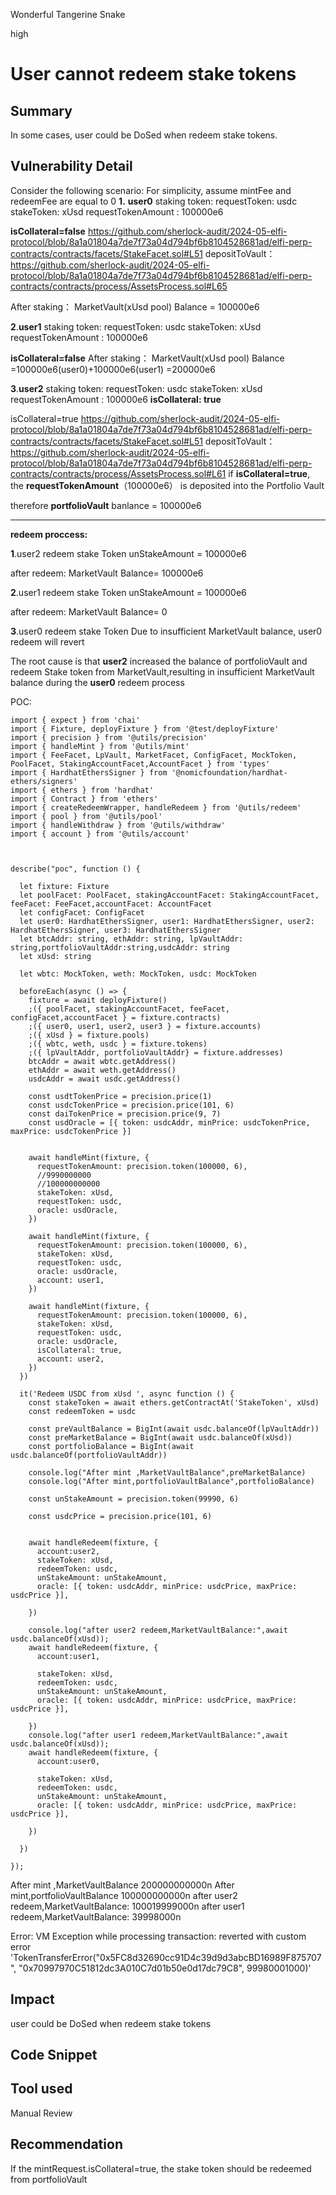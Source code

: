 Wonderful Tangerine Snake

high

# User cannot redeem stake tokens

## Summary
In some cases,  user could be DoSed when redeem stake tokens.

## Vulnerability Detail
Consider the following scenario:
For simplicity, assume mintFee and redeemFee are equal to 0
**1.**
**user0** staking  token:
requestToken: usdc
stakeToken: xUsd
requestTokenAmount  : 100000e6


**isCollateral=false**
https://github.com/sherlock-audit/2024-05-elfi-protocol/blob/8a1a01804a7de7f73a04d794bf6b8104528681ad/elfi-perp-contracts/contracts/facets/StakeFacet.sol#L51
depositToVault：
https://github.com/sherlock-audit/2024-05-elfi-protocol/blob/8a1a01804a7de7f73a04d794bf6b8104528681ad/elfi-perp-contracts/contracts/process/AssetsProcess.sol#L65

After staking：
MarketVault(xUsd pool) Balance = 100000e6

**2**.**user1** staking  token:
requestToken: usdc
stakeToken: xUsd
requestTokenAmount  : 100000e6

**isCollateral=false**
After staking：
MarketVault(xUsd pool) Balance =100000e6(user0)+100000e6(user1) =200000e6 



**3**.**user2** staking  token:
requestToken: usdc
stakeToken: xUsd
requestTokenAmount  : 100000e6
**isCollateral: true**

isCollateral=true
https://github.com/sherlock-audit/2024-05-elfi-protocol/blob/8a1a01804a7de7f73a04d794bf6b8104528681ad/elfi-perp-contracts/contracts/facets/StakeFacet.sol#L51
depositToVault：
https://github.com/sherlock-audit/2024-05-elfi-protocol/blob/8a1a01804a7de7f73a04d794bf6b8104528681ad/elfi-perp-contracts/contracts/process/AssetsProcess.sol#L61
if **isCollateral=true**, the **requestTokenAmount**（100000e6） is deposited into the Portfolio Vault

therefore **portfolioVault** banlance = 100000e6

----------------------------------------------------------------------

**redeem proccess:**

**1**.user2 redeem stake Token
unStakeAmount = 100000e6

after redeem:
MarketVault Balance= 100000e6

**2**.user1 redeem stake Token
unStakeAmount = 100000e6

after redeem:
MarketVault Balance= 0


**3**.user0 redeem stake Token
Due to insufficient MarketVault balance, user0 redeem will revert


The root cause is that **user2** increased the balance of portfolioVault and redeem Stake token from MarketVault,resulting in  insufficient MarketVault balance during the **user0** redeem process



POC:

```solidity
import { expect } from 'chai'
import { Fixture, deployFixture } from '@test/deployFixture'
import { precision } from '@utils/precision'
import { handleMint } from '@utils/mint'
import { FeeFacet, LpVault, MarketFacet, ConfigFacet, MockToken, PoolFacet, StakingAccountFacet,AccountFacet } from 'types'
import { HardhatEthersSigner } from '@nomicfoundation/hardhat-ethers/signers'
import { ethers } from 'hardhat'
import { Contract } from 'ethers'
import { createRedeemWrapper, handleRedeem } from '@utils/redeem'
import { pool } from '@utils/pool'
import { handleWithdraw } from '@utils/withdraw'
import { account } from '@utils/account'



describe("poc", function () {

  let fixture: Fixture
  let poolFacet: PoolFacet, stakingAccountFacet: StakingAccountFacet, feeFacet: FeeFacet,accountFacet: AccountFacet
  let configFacet: ConfigFacet
  let user0: HardhatEthersSigner, user1: HardhatEthersSigner, user2: HardhatEthersSigner, user3: HardhatEthersSigner
  let btcAddr: string, ethAddr: string, lpVaultAddr: string,portfolioVaultAddr:string,usdcAddr: string
  let xUsd: string
  
  let wbtc: MockToken, weth: MockToken, usdc: MockToken

  beforeEach(async () => {
    fixture = await deployFixture()
    ;({ poolFacet, stakingAccountFacet, feeFacet, configFacet,accountFacet } = fixture.contracts)
    ;({ user0, user1, user2, user3 } = fixture.accounts)
    ;({ xUsd } = fixture.pools)
    ;({ wbtc, weth, usdc } = fixture.tokens)
    ;({ lpVaultAddr, portfolioVaultAddr} = fixture.addresses)
    btcAddr = await wbtc.getAddress()
    ethAddr = await weth.getAddress()
    usdcAddr = await usdc.getAddress()

    const usdtTokenPrice = precision.price(1)
    const usdcTokenPrice = precision.price(101, 6)
    const daiTokenPrice = precision.price(9, 7)
    const usdOracle = [{ token: usdcAddr, minPrice: usdcTokenPrice, maxPrice: usdcTokenPrice }]
   

    await handleMint(fixture, {
      requestTokenAmount: precision.token(100000, 6),
      //9990000000
      //100000000000
      stakeToken: xUsd,
      requestToken: usdc,
      oracle: usdOracle,
    })

    await handleMint(fixture, {
      requestTokenAmount: precision.token(100000, 6),
      stakeToken: xUsd,
      requestToken: usdc,
      oracle: usdOracle,
      account: user1,
    })

    await handleMint(fixture, {
      requestTokenAmount: precision.token(100000, 6),
      stakeToken: xUsd,
      requestToken: usdc,
      oracle: usdOracle,
      isCollateral: true,
      account: user2,
    })
  })

  it('Redeem USDC from xUsd ', async function () {
    const stakeToken = await ethers.getContractAt('StakeToken', xUsd)
    const redeemToken = usdc
   
    const preVaultBalance = BigInt(await usdc.balanceOf(lpVaultAddr))
    const preMarketBalance = BigInt(await usdc.balanceOf(xUsd))
    const portfolioBalance = BigInt(await usdc.balanceOf(portfolioVaultAddr))

    console.log("After mint ,MarketVaultBalance",preMarketBalance)
    console.log("After mint,portfolioVaultBalance",portfolioBalance)
    
    const unStakeAmount = precision.token(99990, 6)

    const usdcPrice = precision.price(101, 6) 


    await handleRedeem(fixture, {
      account:user2,
      stakeToken: xUsd,
      redeemToken: usdc,
      unStakeAmount: unStakeAmount,
      oracle: [{ token: usdcAddr, minPrice: usdcPrice, maxPrice: usdcPrice }],
      
    })

    console.log("after user2 redeem,MarketVaultBalance:",await usdc.balanceOf(xUsd));
    await handleRedeem(fixture, {
      account:user1,
     
      stakeToken: xUsd,
      redeemToken: usdc,
      unStakeAmount: unStakeAmount,
      oracle: [{ token: usdcAddr, minPrice: usdcPrice, maxPrice: usdcPrice }],
      
    })
    console.log("after user1 redeem,MarketVaultBalance:",await usdc.balanceOf(xUsd));
    await handleRedeem(fixture, {
      account:user0,
     
      stakeToken: xUsd,
      redeemToken: usdc,
      unStakeAmount: unStakeAmount,
      oracle: [{ token: usdcAddr, minPrice: usdcPrice, maxPrice: usdcPrice }],
      
    })
 
  })

});

```
After mint ,MarketVaultBalance 200000000000n
After mint,portfolioVaultBalance 100000000000n
after user2 redeem,MarketVaultBalance: 100019999000n
after user1 redeem,MarketVaultBalance: 39998000n


 Error: VM Exception while processing transaction: reverted with custom error 'TokenTransferError("0x5FC8d32690cc91D4c39d9d3abcBD16989F875707", "0x70997970C51812dc3A010C7d01b50e0d17dc79C8", 99980001000)'

## Impact
user could be DoSed when redeem stake tokens

## Code Snippet

## Tool used

Manual Review

## Recommendation
If the mintRequest.isCollateral=true, the stake token should be redeemed from portfolioVault
